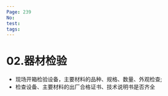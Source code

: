 ```yaml
---
Page: 239
No: 
test: 
tags: 
---
```

# 02.器材检验
- 现场开箱检验设备，主要材料的品种、规格、数量、外观检查;
- 检查设备、主要材料的出厂合格证书、技术说明书是否齐全
